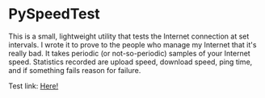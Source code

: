 # PySpeedTest

This is a small, lightweight utility that tests the Internet connection at set intervals. I wrote it to prove to the people who manage my Internet that it's really bad. It takes periodic (or not-so-periodic) samples of your Internet speed. Statistics recorded are upload speed, download speed, ping time, and if something fails reason for failure.

Test link: [Here!][0]





[sharinglink]: tinyurl.com/mcnetspeed
[latestrelease]: github.com/mishaturnbull/PySpeedTest/releases/latest

[0]: test.md